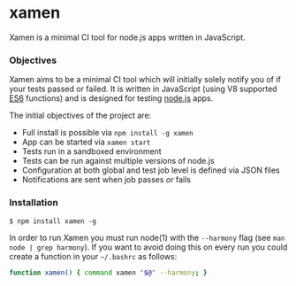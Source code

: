 # xamen

Xamen is a minimal CI tool for node.js apps written in JavaScript.

### Objectives

Xamen aims to be a minimal CI tool which will initially solely notify
you of if your tests passed or failed. It is written in JavaScript
(using V8 supported [ES6](http://kangax.github.io/es5-compat-table/es6/)
functions) and is designed for testing [node.js](http://nodejs.org/)
apps.

The initial objectives of the project are:

* Full install is possible via `npm install -g xamen`
* App can be started via `xamen start`
* Tests run in a sandboxed environment
* Tests can be run against multiple versions of node.js
* Configuration at both global and test job level is defined via JSON
  files
* Notifications are sent when job passes *or* fails

### Installation

```
$ npm install xamen -g
```

In order to run Xamen you must run node(1) with the `--harmony` flag (see `man node | grep harmony`). If you want to avoid doing this on every run you could create a function in your `~/.bashrc` as follows:

```bash
function xamen() { command xamen "$@" --harmony; } 
```
